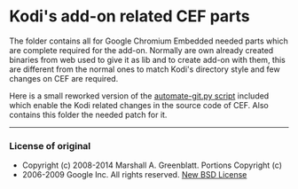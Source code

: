 # Kodi's add-on related CEF parts

The folder contains all for Google Chromium Embedded needed parts which are complete required for the add-on.
Normally are own already created binaries from web used to give it as lib and to create add-on with them, this are different
from the normal ones to match Kodi's directory style and few changes on CEF are required.

Here is a small reworked version of the [automate-git.py script](https://bitbucket.org/chromiumembedded/cef/raw/master/tools/automate/automate-git.py) included which enable the Kodi related changes in the
source code of CEF. Also contains this folder the needed patch for it.

-------------
### License of original
- Copyright (c) 2008-2014 Marshall A. Greenblatt. Portions Copyright (c)
- 2006-2009 Google Inc. All rights reserved.
[New BSD License](https://github.com/AlwinEsch/web.KODIChromiumBrowser/blob/master/CEFParts/LICENSE-Chromium.txt)
